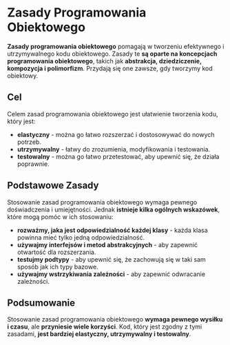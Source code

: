 # Zasady Programowania Obiektowego

**Zasady programowania obiektowego** pomagają w tworzeniu efektywnego i utrzymywalnego kodu obiektowego. Zasady te **są oparte na koncepcjach programowania obiektowego**, takich jak **abstrakcja, dziedziczenie, kompozycja i polimorfizm**. Przydają się one zawsze, gdy tworzymy kod obiektowy.

## Cel
Celem zasad programowania obiektowego jest ułatwienie tworzenia kodu, który jest:
- **elastyczny** - można go łatwo rozszerzać i dostosowywać do nowych potrzeb.
- **utrzymywalny** - łatwy do zrozumienia, modyfikowania i testowania.
- **testowalny** - można go łatwo przetestować, aby upewnić się, że działa poprawnie.

## Podstawowe Zasady
Stosowanie zasad programowania obiektowego wymaga pewnego doświadczenia i umiejętności. Jednak **istnieje kilka ogólnych wskazówek**, które mogą pomóc w ich stosowaniu:
- **rozważmy, jaka jest odpowiedzialność każdej klasy** - każda klasa powinna mieć tylko jedną odpowiedzialność.
- **używajmy interfejsów i metod abstrakcyjnych** - aby zapewnić otwartość dla rozszerzania.
- **testujmy podtypy** - aby upewnić się, że zachowują się w taki sam sposób jak ich typy bazowe.
- **używajmy wstrzykiwania zależności** - aby zapewnić odwracanie zależności.

## Podsumowanie
Stosowanie zasad programowania obiektowego **wymaga pewnego wysiłku i czasu**, ale **przyniesie wiele korzyści**. Kod, który jest zgodny z tymi zasadami, **jest bardziej elastyczny, utrzymywalny i testowalny**.
